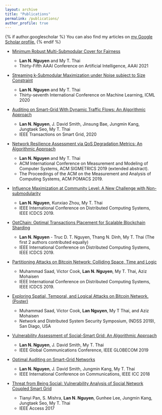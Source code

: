 ```yaml
---
layout: archive
title: "Publications"
permalink: /publications/
author_profile: true
---
```


{% if author.googlescholar %}
  You can also find my articles on <u><a href="{{author.googlescholar}}">my Google Scholar profile</a>.</u>
{% endif %}

<!-- {% include base_path %} -->
* [Minimum Robust Multi-Submodular Cover for Fairness](https://lannn2410.github.io/publications/aaai2021/)
  * **Lan N. Nguyen** and My T. Thai
  * Thirty-Fifth AAAI Conference on Artificial Intelligence, AAAI 2021

* [Streaming k-Submodular Maximization under Noise subject to Size Constraint](https://lannn2410.github.io/publications/icml2020/)
  * **Lan N. Nguyen** and My T. Thai
  * Thirty-seventh International Conference on Machine Learning, ICML 2020

* [Auditing on Smart-Grid With Dynamic Traffic Flows: An Algorithmic Approach](https://lannn2410.github.io/publications/tsg2020/)
  * **Lan N. Nguyen**, J. David Smith, Jinsung Bae, Jungmin Kang, Jungtaek Seo, My T. Thai
  * IEEE Transactions on Smart Grid, 2020

* [Network Resilience Assessment via QoS Degradation Metrics: An Algorithmic Approach](https://lannn2410.github.io/publications/sigmetrics2019/)
  * **Lan N. Nguyen** and My T. Thai
  * ACM International Conference on Measurement and Modeling of Computer Systems, ACM SIGMETRICS 2019 (extended abstract).
  * The Proceedings of the ACM on the Measurement and Analysis of Computing Systems, ACM POMACS 2019.

* [Influence Maximization at Community Level: A New Challenge with Non-submodularity](https://lannn2410.github.io/publications/icdcs2019/)
  * **Lan N. Nguyen**, Kunxiao Zhou, My T. Thai
  * IEEE International Conference on Distributed Computing Systems, IEEE ICDCS 2019.

* [OptChain: Optimal Transactions Placement for Scalable Blockchain Sharding](https://lannn2410.github.io/publications/icdcs2019truc/)
  * **Lan N. Nguyen** - Truc D. T. Nguyen, Thang N. Dinh, My T. Thai (The first 2 authors contributed equally)
  * IEEE International Conference on Distributed Computing Systems, IEEE ICDCS 2019.

* [Partitioning Attacks on Bitcoin Network: Colliding Space, Time and Logic](https://lannn2410.github.io/publications/icdcs2019saad/)
  * Muhammad Saad, Victor Cook, **Lan N. Nguyen**, My T. Thai, Aziz Mohaisen
  * IEEE International Conference on Distributed Computing Systems, IEEE ICDCS 2019.

* [Exploring Spatial, Temporal, and Logical Attacks on Bitcoin Network. (Poster)](https://arxiv.org/pdf/1902.03636.pdf)
  * Muhammad Saad, Victor Cook, **Lan Nguyen**, My T Thai, and Aziz Mohaisen
  * Network and Distributed System Security Symposium, (NDSS 2019), San Diago, USA

* [Vulnerability Assessment of Social-Smart Grid: An Algorithmic Approach](https://lannn2410.github.io/publications/globecom2019/)
  * **Lan N. Nguyen**, J. David Smith, My T. Thai
  * IEEE Global Communications Conference, IEEE GLOBECOM 2019

* [Optimal Auditing on Smart-Grid Networks](https://lannn2410.github.io/publications/icc2018/)
  * **Lan N. Nguyen**, J. David Smith, Jungmin Kang, My T. Thai
  * IEEE International Conference on Communications, IEEE ICC 2018

* [Threat from Being Social: Vulnerability Analysis of Social Network Coupled Smart Grid](https://ieeexplore.ieee.org/document/8017402)
  * Tianyi Pan, S. Mishra, **Lan N. Nguyen**, Gunhee Lee, Jungmin Kang, Jungtaek Seo, My T. Thai
  * IEEE Access 2017

<!-- {% for post in site.publications reversed %}
  {% include archive-single.html %}
{% endfor %} -->
